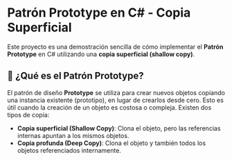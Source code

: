 # Patrón Prototype en C# - Copia Superficial

Este proyecto es una demostración sencilla de cómo implementar el **Patrón Prototype** en C# utilizando una **copia superficial (shallow copy)**.

## 🧠 ¿Qué es el Patrón Prototype?

El patrón de diseño **Prototype** se utiliza para crear nuevos objetos copiando una instancia existente (prototipo), en lugar de crearlos desde cero. Esto es útil cuando la creación de un objeto es costosa o compleja. Existen dos tipos de copia:
- **Copia superficial (Shallow Copy)**: Clona el objeto, pero las referencias internas apuntan a los mismos objetos.
- **Copia profunda (Deep Copy)**: Clona el objeto y también todos los objetos referenciados internamente.


